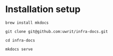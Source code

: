 # Installation setup

`brew install mkdocs`

`git clone git@github.com:uwrit/infra-docs.git`

`cd infra-docs`

`mkdocs serve`
